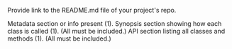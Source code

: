 Provide link to the README.md file of your project's repo.

Metadata section or info present (1).
Synopsis section showing how each class is called (1). (All must be included.)
API section listing all classes and methods (1). (All must be included.)
